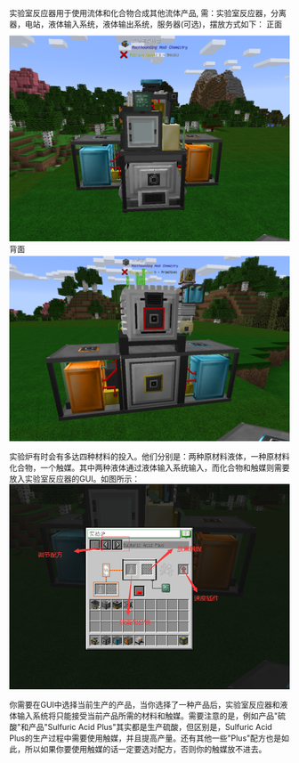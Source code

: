 实验室反应器用于使用流体和化合物合成其他流体产品, 需：实验室反应器，分离器，电站，液体输入系统，液体输出系统，服务器(可选)，摆放方式如下：
正面
![Example](正面.png)
背面
![Example](背面.png)

实验炉有时会有多达四种材料的投入。他们分别是：两种原材料液体，一种原材料化合物，一个触媒。其中两种液体通过液体输入系统输入，而化合物和触媒则需要放入实验室反应器的GUI。如图所示：
![Example](实验室GUI.png)

你需要在GUI中选择当前生产的产品，当你选择了一种产品后，实验室反应器和液体输入系统将只能接受当前产品所需的材料和触媒。需要注意的是，例如产品"硫酸"和产品"Sulfuric Acid Plus"其实都是生产硫酸，但区别是，Sulfuric Acid Plus的生产过程中需要使用触媒，并且提高产量。还有其他一些"Plus"配方也是如此，所以如果你要使用触媒的话一定要选对配方，否则你的触媒放不进去。